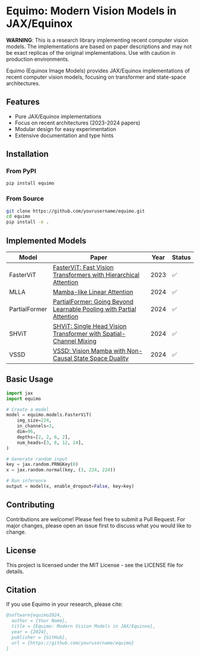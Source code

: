 # Equimo: Modern Vision Models in JAX/Equinox

**WARNING**: This is a research library implementing recent computer vision models. The implementations are based on paper descriptions and may not be exact replicas of the original implementations. Use with caution in production environments.

Equimo (Equinox Image Models) provides JAX/Equinox implementations of recent computer vision models, focusing on transformer and state-space architectures.

## Features

- Pure JAX/Equinox implementations
- Focus on recent architectures (2023-2024 papers)
- Modular design for easy experimentation
- Extensive documentation and type hints

## Installation

### From PyPI

```bash
pip install equimo
```

### From Source

```bash
git clone https://github.com/yourusername/equimo.git
cd equimo
pip install -e .
```

## Implemented Models

| Model | Paper | Year | Status |
|-------|-------|------|--------|
| FasterViT | [FasterViT: Fast Vision Transformers with Hierarchical Attention](https://arxiv.org/abs/2306.06189) | 2023 | ✅ |
| MLLA | [Mamba-like Linear Attention](https://arxiv.org/abs/2405.16605) | 2024 | ✅ |
| PartialFormer | [PartialFormer: Going Beyond Learnable Pooling with Partial Attention](https://eccv.ecva.net/virtual/2024/poster/1877) | 2024 | ✅ |
| SHViT | [SHViT: Single Head Vision Transformer with Spatial-Channel Mixing](https://arxiv.org/abs/2401.16456) | 2024 | ✅ |
| VSSD | [VSSD: Vision Mamba with Non-Causal State Space Duality](https://arxiv.org/abs/2407.18559) | 2024 | ✅ |

## Basic Usage

```python
import jax
import equimo

# Create a model
model = equimo.models.FasterViT(
    img_size=224,
    in_channels=3,
    dim=96,
    depths=[2, 2, 6, 2],
    num_heads=[3, 6, 12, 24],
)

# Generate random input
key = jax.random.PRNGKey(0)
x = jax.random.normal(key, (3, 224, 224))

# Run inference
output = model(x, enable_dropout=False, key=key)
```

## Contributing

Contributions are welcome! Please feel free to submit a Pull Request. For major changes, please open an issue first to discuss what you would like to change.

## License

This project is licensed under the MIT License - see the LICENSE file for details.

## Citation

If you use Equimo in your research, please cite:

```bibtex
@software{equimo2024,
  author = {Your Name},
  title = {Equimo: Modern Vision Models in JAX/Equinox},
  year = {2024},
  publisher = {GitHub},
  url = {https://github.com/yourusername/equimo}
}
```
